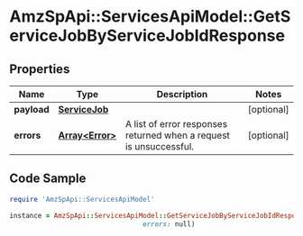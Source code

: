 # AmzSpApi::ServicesApiModel::GetServiceJobByServiceJobIdResponse

## Properties

Name | Type | Description | Notes
------------ | ------------- | ------------- | -------------
**payload** | [**ServiceJob**](ServiceJob.md) |  | [optional] 
**errors** | [**Array&lt;Error&gt;**](Error.md) | A list of error responses returned when a request is unsuccessful. | [optional] 

## Code Sample

```ruby
require 'AmzSpApi::ServicesApiModel'

instance = AmzSpApi::ServicesApiModel::GetServiceJobByServiceJobIdResponse.new(payload: null,
                                 errors: null)
```


